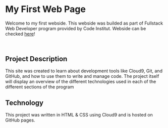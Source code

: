 # My First Web Page

Welcome to my first webside.
This webside was builded as part of Fullstack Web Developer program provided by Code Institut.
Webside can be checked [here](https://piotrwojniak.github.io/my_first_template/)!

<h2><img scr=https://i.imgur.com/Mw0XpdR.jpeg></h2>

## Project Description

This site was created to learn about development tools like Cloud9, Git, and GitHub, and how to use them to write and manage code. The project itself will display an overview of the different technologies used in each of the different sections of the program

## Technology

This project was written in HTML & CSS using Cloud9 and is hosted on GitHub pages.